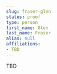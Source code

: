 ```yaml
---
slug: fraser-glen
status: proof
type: person
first_name: Glen
last_name: Fraser
alias: null
affiliations:
- TBD
---
```


TBD

